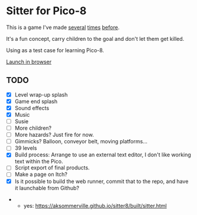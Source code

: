 # Sitter for Pico-8

This is a game I've made
  [several](https://github.com/aksommerville/lilsitter)
  [times](https://github.com/aksommerville/sitter2009)
  [before](https://github.com/aksommerville/sitter).

It's a fun concept, carry children to the goal and don't let them get killed.

Using as a test case for learning Pico-8.

[Launch in browser](https://aksommerville.github.io/sitter8/built/sitter.html)

## TODO

- [x] Level wrap-up splash
- [x] Game end splash
- [x] Sound effects
- [x] Music
- [ ] Susie
- [ ] More children?
- [ ] More hazards? Just fire for now.
- [ ] Gimmicks? Balloon, conveyor belt, moving platforms...
- [ ] 39 levels
- [x] Build process: Arrange to use an external text editor, I don't like working text within the Pico.
- [ ] Script export of final products.
- [ ] Make a page on Itch?
- [x] Is it possible to build the web runner, commit that to the repo, and have it launchable from Github?
- - yes: https://aksommerville.github.io/sitter8/built/sitter.html
